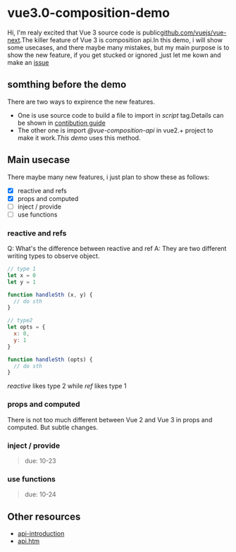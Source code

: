 # vue3.0-composition-demo

Hi, I'm realy excited that Vue 3 source code is public[github.com/vuejs/vue-next](https://github.com/vuejs/vue-next).The killer feature of Vue 3 is composition api.In this demo, i will show some usecases, and there maybe many mistakes, but my main purpose is to show the new feature, if you get stucked or ignored ,just let me kown and make an [issue](https://github.com/horrylala/vue3.0-composition-demo/issues/new)

## somthing before the demo
There are two ways to expirence the new features.
- One is use source code to build a file to import in *script* tag.Details can be shown in [contibution guide](https://github.com/vuejs/vue-next/blob/master/.github/contributing.md#project-structure)
- The other one is import *@vue-composition-api* in vue2.+ project to make it work.*This demo* uses this method.

## Main usecase
There maybe many new features, i just plan to show these as follows:

- [x] reactive and refs
- [x] props and computed
- [ ] inject / provide
- [ ] use functions

### reactive and refs
Q: What's the difference between reactive and ref
A: They are two different writing types to observe object.

```javascript
// type 1
let x = 0
let y = 1

function handleSth (x, y) {
  // do sth
}

// type2
let opts = {
  x: 0,
  y: 1
}

function handleSth (opts) {
  // do sth
}
```

*reactive* likes type 2 while *ref* likes type 1

### props and computed
There is  not too much different between Vue 2 and Vue 3 in props and computed.
But subtle changes.

### inject / provide
> due: 10-23

### use functions
> due: 10-24

## Other resources
- [api-introduction](https://vue-composition-api-rfc.netlify.com/#api-introduction)
- [api.htm](https://vue-composition-api-rfc.netlify.com/api.html#setup)
